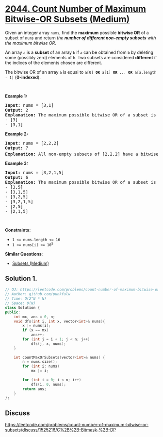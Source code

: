 # [2044. Count Number of Maximum Bitwise-OR Subsets (Medium)](https://leetcode.com/problems/count-number-of-maximum-bitwise-or-subsets/)

<p>Given an integer array <code>nums</code>, find the <strong>maximum</strong> possible <strong>bitwise OR</strong> of a subset of <code>nums</code> and return <em>the <strong>number of different non-empty subsets</strong> with the maximum bitwise OR</em>.</p>

<p>An array <code>a</code> is a <strong>subset</strong> of an array <code>b</code> if <code>a</code> can be obtained from <code>b</code> by deleting some (possibly zero) elements of <code>b</code>. Two subsets are considered <strong>different</strong> if the indices of the elements chosen are different.</p>

<p>The bitwise OR of an array <code>a</code> is equal to <code>a[0] <strong>OR</strong> a[1] <strong>OR</strong> ... <strong>OR</strong> a[a.length - 1]</code> (<strong>0-indexed</strong>).</p>

<p>&nbsp;</p>
<p><strong>Example 1:</strong></p>

<pre><strong>Input:</strong> nums = [3,1]
<strong>Output:</strong> 2
<strong>Explanation:</strong> The maximum possible bitwise OR of a subset is 3. There are 2 subsets with a bitwise OR of 3:
- [3]
- [3,1]
</pre>

<p><strong>Example 2:</strong></p>

<pre><strong>Input:</strong> nums = [2,2,2]
<strong>Output:</strong> 7
<strong>Explanation:</strong> All non-empty subsets of [2,2,2] have a bitwise OR of 2. There are 2<sup>3</sup> - 1 = 7 total subsets.
</pre>

<p><strong>Example 3:</strong></p>

<pre><strong>Input:</strong> nums = [3,2,1,5]
<strong>Output:</strong> 6
<strong>Explanation:</strong> The maximum possible bitwise OR of a subset is 7. There are 6 subsets with a bitwise OR of 7:
- [3,5]
- [3,1,5]
- [3,2,5]
- [3,2,1,5]
- [2,5]
- [2,1,5]</pre>

<p>&nbsp;</p>
<p><strong>Constraints:</strong></p>

<ul>
	<li><code>1 &lt;= nums.length &lt;= 16</code></li>
	<li><code>1 &lt;= nums[i] &lt;= 10<sup>5</sup></code></li>
</ul>


**Similar Questions**:
* [Subsets (Medium)](https://leetcode.com/problems/subsets/)

## Solution 1. 


```cpp
// OJ: https://leetcode.com/problems/count-number-of-maximum-bitwise-or-subsets/
// Author: github.com/punkfulw
// Time: O(2^N * N)
// Space: O(N)
class Solution {
public:
    int mx, ans = 0, n;
    void dfs(int i, int x, vector<int>& nums){
        x |= nums[i];
        if (x == mx)
            ans++;
        for (int j = i + 1; j < n; j++)
            dfs(j, x, nums);
    }
    
    int countMaxOrSubsets(vector<int>& nums) {
        n = nums.size();
        for (int i: nums)
            mx |= i;
        
        for (int i = 0; i < n; i++)
            dfs(i, 0, nums);
        return ans;
    }
};
```


## Discuss

https://leetcode.com/problems/count-number-of-maximum-bitwise-or-subsets/discuss/1525216/C%2B%2B-Bitmask-%2B-DP
